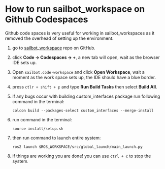 # How to run sailbot_workspace on Github Codespaces

Github code spaces is very useful for working in sailbot_workspaces as it removed the overhead of setting up the environment.

1. go to [sailbot_workspace](https://github.com/UBCSailbot/sailbot_workspace) repo on GitHub.

2. click **Code → Codespaces → +**, a new tab will open, wait as the browser IDE sets up.

3. Open `sailbot.code-workspace` and click **Open Workspace**,
wait a moment as the work space sets up, the IDE should have a blue border.

4. press `ctlr + shift + p` and type **Run Build Tasks** then select **Build All**.

5. if any bugs occur with building custom_interfaces package run following command in the terminal:

    ```
    colcon build --packages-select custom_interfaces --merge-install
    ```

6. run command in the terminal:

    ```
    source install/setup.sh
    ```

7. then run command to launch entire system:

    ```
    ros2 launch $ROS_WORKSPACE/src/global_launch/main_launch.py
    ```

8. if things are working you are done! you can use `ctrl + c` to stop the system.
